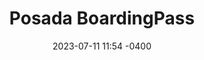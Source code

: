 ---
date: '2023-07-11 11:54 -0400'
featured: true
types:
  - operadores
title: Posada BoardingPass
region: Los Andes
state: Mérida
sector: Posada
phone_number: +58 426 5203724
address: Caracas
website: boardingpass.network
facebook_user: tuboarding
twitter_user: tuboarding
instagram_user: tuboarding
services: Posada - Estacionamiento
services_extra: Hospedaje - Estacionamiento
image: /assets/images/BP-300x300.jpg
---